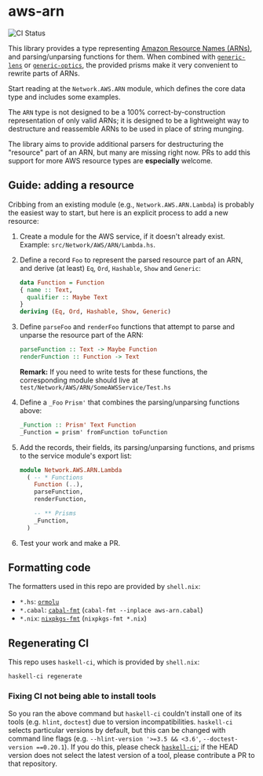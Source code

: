 # aws-arn

![CI Status](https://github.com/bellroy/aws-arn/actions/workflows/haskell-ci.yml/badge.svg)

This library provides a type representing [Amazon Resource Names
(ARNs)](https://docs.aws.amazon.com/general/latest/gr/aws-arns-and-namespaces.html),
and parsing/unparsing functions for them. When combined with
[`generic-lens`](https://hackage.haskell.org/package/generic-lens) or
[`generic-optics`](https://hackage.haskell.org/package/generic-optics),
the provided prisms make it very convenient to rewrite parts of ARNs.

Start reading at the `Network.AWS.ARN` module, which defines the core
data type and includes some examples.

The `ARN` type is not designed to be a 100% correct-by-construction
representation of only valid ARNs; it is designed to be a lightweight
way to destructure and reassemble ARNs to be used in place of string
munging.

The library aims to provide additional parsers for destructuring the
"resource" part of an ARN, but many are missing right now. PRs to add
this support for more AWS resource types are **especially** welcome.

## Guide: adding a resource

Cribbing from an existing module (e.g., `Network.AWS.ARN.Lambda`) is
probably the easiest way to start, but here is an explicit process to
add a new resource:

1. Create a module for the AWS service, if it doesn't already
   exist. Example: `src/Network/AWS/ARN/Lambda.hs`.

2. Define a record `Foo` to represent the parsed resource part of an
   ARN, and derive (at least) `Eq`, `Ord`, `Hashable`, `Show` and
   `Generic`:

   ```haskell
   data Function = Function
   { name :: Text,
     qualifier :: Maybe Text
   }
   deriving (Eq, Ord, Hashable, Show, Generic)
   ```

3. Define `parseFoo` and `renderFoo` functions that attempt to parse
   and unparse the resource part of the ARN:

   ```haskell
   parseFunction :: Text -> Maybe Function
   renderFunction :: Function -> Text
   ```

   **Remark:** If you need to write tests for these functions, the
   corresponding module should live at
   `test/Network/AWS/ARN/SomeAWSService/Test.hs`

4. Define a `_Foo` `Prism'` that combines the parsing/unparsing
   functions above:

   ```haskell
   _Function :: Prism' Text Function
   _Function = prism' fromFunction toFunction
   ```

5. Add the records, their fields, its parsing/unparsing functions, and
   prisms to the service module's export list:

   ```haskell
   module Network.AWS.ARN.Lambda
     ( -- * Functions
       Function (..),
       parseFunction,
       renderFunction,

       -- ** Prisms
       _Function,
     )
   ```

6. Test your work and make a PR.

## Formatting code

The formatters used in this repo are provided by `shell.nix`:

- `*.hs`: [`ormolu`](https://github.com/tweag/ormolu)
- `*.cabal`:
  [`cabal-fmt`](https://hackage.haskell.org/package/cabal-fmt)
  (`cabal-fmt --inplace aws-arn.cabal`)
- `*.nix`:
  [`nixpkgs-fmt`](https://github.com/nix-community/nixpkgs-fmt)
  (`nixpkgs-fmt *.nix`)

## Regenerating CI

This repo uses `haskell-ci`, which is provided by `shell.nix`:

```shell
haskell-ci regenerate
```

### Fixing CI not being able to install tools

So you ran the above command but `haskell-ci` couldn't install one of its tools
(e.g. `hlint`, `doctest`) due to version incompatibilities. `haskell-ci`
selects particular versions by default, but this can be changed with command
line flags (e.g. `--hlint-version '>=3.5 && <3.6'`, `--doctest-version ==0.20.1`).
If you do this, please check
[`haskell-ci`](https://github.com/haskell-CI/haskell-ci); if the HEAD version
does not select the latest version of a tool, please contribute a PR to that
repository.
